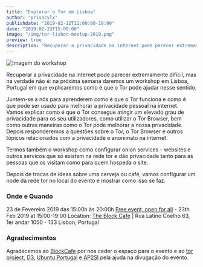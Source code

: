 ```yaml
---
title: "Explorar o Tor em Lisboa"
author: "privacylx"
publishdate: "2019-02-12T11:00:00-19:00"
date: "2019-02-23T15:00:00"
image: "/img/tor-lisbon-meetup-2019.png"
preview: true
description: "Recuperar a privacidade na internet pode parecer extremamente difícil, mas na verdade não é: neste workshop em que explicaremos como é que o Tor pode ajudar nesse sentido."
---
```


![imagem do workshop](/img/tor-lisbon-meetup-2019.png)

Recuperar a privacidade na internet pode parecer extremamente difícil, mas na verdade não é: na próxima semana daremos um workshop em Lisboa, Portugal em que explicaremos como é que o Tor pode ajudar nesse sentido.

Juntem-se a nós para aprenderem como é que o Tor funciona e como é que pode ser usado para melhorar a privacidade pessoal na internet. Vamos explicar como é que o Tor consegue atingir um elevado grau de privacidade para os seu utilizadores, como utilizar o Tor Browser, bem como outras maneiras como o Tor pode melhorar a nossa privacidade. Depois responderemos a questões sobre o Tor, o Tor Browser e outros tópicos relacionados com a privacidade e anonimato na internet.

Termos também o workshop como configurar onion services - websites e outros servicos que só existem na rede tor e dão privacidade tanto para as pessoas que os visitam como para quem hospeda o site.

Depois de trocas de ideas sobre uma cerveja ou café, vamos configurar um node da rede tor no local do evento e mostrar como isso se faz.


### Onde e Quando
23 de Fevereiro 2019 das 15:00h às 20:00h
[Free event, open for all](https://www.meetup.com/Social-at-The-Block-Cafe/events/258934834/) - 23th Feb 2019 at 15:00-19:00
Location: [The Block Cafe](http://theblock.cafe/) |  Rua Latino Coelho 63, 1er andar 1050 - 133 Lisbon, Portugal

### Agradecimentos

Agradecemos ao [BlockCafe](https://www.meetup.com/Social-at-The-Block-Cafe/) por nos ceder o espaço para o evento e ao [tor project](https://blog.torproject.org/events/tor-meetup-lisbon), [D3](https://direitosdigitais.pt/), [Ubuntu Portugal](https://mobile.twitter.com/ubuntuportugal/status/1095964304283713537) e [AP2SI](https://ap2si.org/) pela ajuda na divugação do evento.
